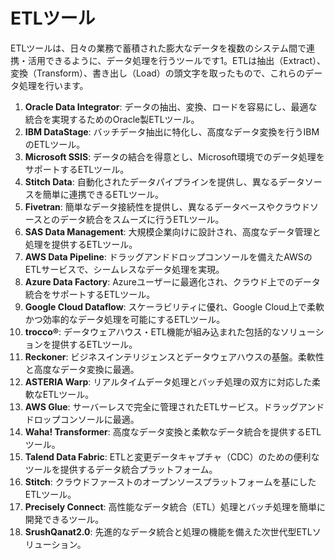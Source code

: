 # ETLツール
ETLツールは、日々の業務で蓄積された膨大なデータを複数のシステム間で連携・活用できるように、データ処理を行うツールです1。ETLは抽出（Extract）、変換（Transform）、書き出し（Load）の頭文字を取ったもので、これらのデータ処理を行います。

1. **Oracle Data Integrator**: データの抽出、変換、ロードを容易にし、最適な統合を実現するためのOracle製ETLツール。
1. **IBM DataStage**: バッチデータ抽出に特化し、高度なデータ変換を行うIBMのETLツール。
1. **Microsoft SSIS**: データの結合を得意とし、Microsoft環境でのデータ処理をサポートするETLツール。
1. **Stitch Data**: 自動化されたデータパイプラインを提供し、異なるデータソースを簡単に連携できるETLツール。
1. **Fivetran**: 簡単なデータ接続性を提供し、異なるデータベースやクラウドソースとのデータ統合をスムーズに行うETLツール。
1. **SAS Data Management**: 大規模企業向けに設計され、高度なデータ管理と処理を提供するETLツール。
1. **AWS Data Pipeline**: ドラッグアンドドロップコンソールを備えたAWSのETLサービスで、シームレスなデータ処理を実現。
1. **Azure Data Factory**: Azureユーザーに最適化され、クラウド上でのデータ統合をサポートするETLツール。
1. **Google Cloud Dataflow**: スケーラビリティに優れ、Google Cloud上で柔軟かつ効率的なデータ処理を可能にするETLツール。
1. **trocco®**: データウェアハウス・ETL機能が組み込まれた包括的なソリューションを提供するETLツール。
1. **Reckoner**: ビジネスインテリジェンスとデータウェアハウスの基盤。柔軟性と高度なデータ変換に最適。
1. **ASTERIA Warp**: リアルタイムデータ処理とバッチ処理の双方に対応した柔軟なETLツール。
1. **AWS Glue**: サーバーレスで完全に管理されたETLサービス。ドラッグアンドドロップコンソールに最適。
1. **Waha! Transformer**: 高度なデータ変換と柔軟なデータ統合を提供するETLツール。
1. **Talend Data Fabric**: ETLと変更データキャプチャ（CDC）のための便利なツールを提供するデータ統合プラットフォーム。
1. **Stitch**: クラウドファーストのオープンソースプラットフォームを基にしたETLツール。
1. **Precisely Connect**: 高性能なデータ統合（ETL）処理とバッチ処理を簡単に開発できるツール。
1. **SrushQanat2.0**: 先進的なデータ統合と処理の機能を備えた次世代型ETLソリューション。

